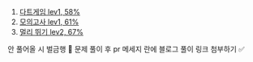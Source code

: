 1. [다트게임 lev1, 58%](https://school.programmers.co.kr/learn/courses/30/lessons/17682)
2. [모의고사 lev1, 61%](https://school.programmers.co.kr/learn/courses/30/lessons/42840)
3. [멀리 뛰기 lev2, 67%](https://school.programmers.co.kr/learn/courses/30/lessons/12914)

안 풀어올 시 벌금행 💸
문제 풀이 후 pr 메세지 란에 블로그 풀이 링크 첨부하기 ✅
